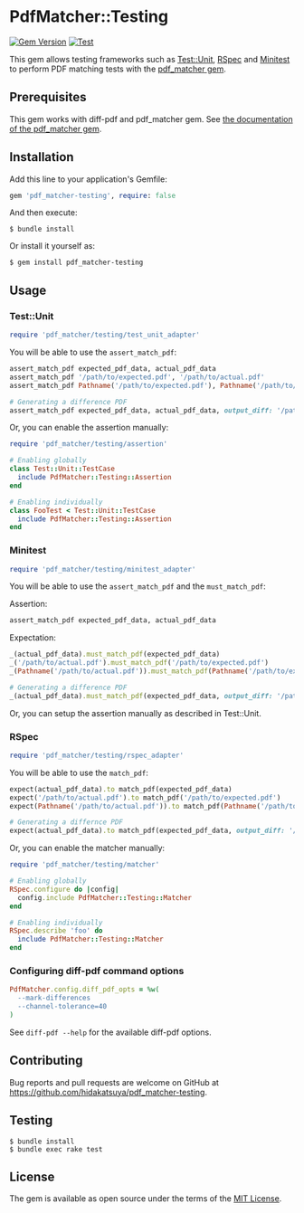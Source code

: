 # PdfMatcher::Testing

[![Gem Version](https://badge.fury.io/rb/pdf_matcher-testing.svg)](https://badge.fury.io/rb/pdf_matcher-testing)
[![Test](https://github.com/hidakatsuya/pdf_matcher-testing/actions/workflows/test.yml/badge.svg?branch=main)](https://github.com/hidakatsuya/pdf_matcher-testing/actions/workflows/test.yml)

This gem allows testing frameworks such as [Test::Unit](https://github.com/test-unit/test-unit), [RSpec](https://github.com/rspec/rspec) and [Minitest](https://github.com/seattlerb/minitest) to perform PDF matching tests with the [pdf_matcher gem](https://github.com/hidakatsuya/pdf_matcher).

## Prerequisites

This gem works with diff-pdf and pdf_matcher gem. See [the documentation of the pdf_matcher gem](https://github.com/hidakatsuya/pdf_matcher#prerequisites).

## Installation

Add this line to your application's Gemfile:

```ruby
gem 'pdf_matcher-testing', require: false
```

And then execute:

    $ bundle install

Or install it yourself as:

    $ gem install pdf_matcher-testing

## Usage

### Test::Unit

```ruby
require 'pdf_matcher/testing/test_unit_adapter'
```

You will be able to use the `assert_match_pdf`:

```ruby
assert_match_pdf expected_pdf_data, actual_pdf_data
assert_match_pdf '/path/to/expected.pdf', '/path/to/actual.pdf'
assert_match_pdf Pathname('/path/to/expected.pdf'), Pathname('/path/to/actual.pdf')

# Generating a difference PDF
assert_match_pdf expected_pdf_data, actual_pdf_data, output_diff: '/path/to/diff.pdf'
```

Or, you can enable the assertion manually:

```ruby
require 'pdf_matcher/testing/assertion'

# Enabling globally
class Test::Unit::TestCase
  include PdfMatcher::Testing::Assertion
end

# Enabling individually
class FooTest < Test::Unit::TestCase
  include PdfMatcher::Testing::Assertion
end
```

### Minitest

```ruby
require 'pdf_matcher/testing/minitest_adapter'
```

You will be able to use the `assert_match_pdf` and the `must_match_pdf`:

Assertion:
```ruby
assert_match_pdf expected_pdf_data, actual_pdf_data
```

Expectation:
```ruby
_(actual_pdf_data).must_match_pdf(expected_pdf_data)
_('/path/to/actual.pdf').must_match_pdf('/path/to/expected.pdf')
_(Pathname('/path/to/actual.pdf')).must_match_pdf(Pathname('/path/to/expected.pdf'))

# Generating a difference PDF
_(actual_pdf_data).must_match_pdf(expected_pdf_data, output_diff: '/path/to/diff.pdf')
```

Or, you can setup the assertion manually as described in Test::Unit.

### RSpec

```ruby
require 'pdf_matcher/testing/rspec_adapter'
```

You will be able to use the `match_pdf`:

```ruby
expect(actual_pdf_data).to match_pdf(expected_pdf_data)
expect('/path/to/actual.pdf').to match_pdf('/path/to/expected.pdf')
expect(Pathname('/path/to/actual.pdf')).to match_pdf(Pathname('/path/to/expected.pdf'))

# Generating a differnce PDF
expect(actual_pdf_data).to match_pdf(expected_pdf_data, output_diff: '/path/to/diff.pdf')
```

Or, you can enable the matcher manually:

```ruby
require 'pdf_matcher/testing/matcher'

# Enabling globally
RSpec.configure do |config|
  config.include PdfMatcher::Testing::Matcher
end

# Enabling individually
RSpec.describe 'foo' do
  include PdfMatcher::Testing::Matcher
end
```

### Configuring diff-pdf command options

```ruby
PdfMatcher.config.diff_pdf_opts = %w(
  --mark-differences
  --channel-tolerance=40
)
```

See `diff-pdf --help` for the available diff-pdf options.

## Contributing

Bug reports and pull requests are welcome on GitHub at https://github.com/hidakatsuya/pdf_matcher-testing.

## Testing

```
$ bundle install
$ bundle exec rake test
```

## License

The gem is available as open source under the terms of the [MIT License](https://opensource.org/licenses/MIT).
